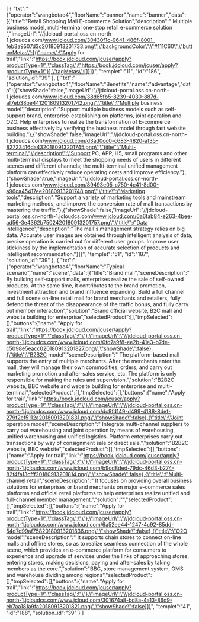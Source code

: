 [
	{
		"txt":"{\"operator\":\"wangbotao4\",\"floorName\":\"banner\",\"name\":\"banner\",\"data\":[{\"title\":\"Retail Shopping Mall E-commerce Solution\",\"description\":\" Multiple business model, multi-terminal one-stop retail e-commerce solution \",\"imageUrl\":\"//jdcloud-portal.oss.cn-north-1.jcloudcs.com/www.jcloud.com/30430f1c-9641-486f-8001-feb3a9507d3c20180913201733.png\",\"backgroundColor\":\"#111C60\",\"buttonMetas\":[{\"name\":\"Apply for trail\",\"link\":\"https://book.jdcloud.com/jcuser/apply?productType=1\",\"classTag\":\"https://book.jdcloud.com/jcuser/apply?productType=1\"}],\"tagMetas\":[]}]}",
		"templet":"11",
		"id":"186",
		"solution_id":"39"
	},
	{
		"txt":"{\"operator\":\"wangbotao4\",\"floorName\":\"Benefits\",\"name\":\"advantage\",\"data\":[{\"showShade\":false,\"imageUrl\":\"//jdcloud-portal.oss.cn-north-1.jcloudcs.com/www.jcloud.com/38d65fb5-8239-4030-887d-af7eb38be44120180913201742.png\",\"title\":\"Multiple business model\",\"description\":\"Support multiple business models such as self-support brand, enterprise-establishing on platforms, joint operation and O2O. Help enterprises to realize the transformation of E-commerce business effectively by verifying the business model through fast website building.\"},{\"showShade\":false,\"imageUrl\":\"//jdcloud-portal.oss.cn-north-1.jcloudcs.com/www.jcloud.com/d3ad0cc0-c683-4820-af35-82723416da4320180913201745.png\",\"title\":\"Multi-terminal\",\"description\":\"Support PC, APP, H5, small programs and other multi-terminal displays to meet the shopping needs of users in different scenes and different channels; the multi-terminal unified management platform can effectively reduce operating costs and improve efficiency.\"},{\"showShade\":true,\"imageUrl\":\"//jdcloud-portal.oss.cn-north-1.jcloudcs.com/www.jcloud.com/89493e05-c750-4c41-8d00-a96ca45417ee20180913201748.png\",\"title\":\"Marketing tools\",\"description\":\"Support a variety of marketing tools and mainstream marketing methods, and improve the conversion rate of mall transactions by mastering the traffic.\"},{\"showShade\":false,\"imageUrl\":\"//jdcloud-portal.oss.cn-north-1.jcloudcs.com/www.jcloud.com/6a6fab84-e263-4bee-ad56-3e4362b7502420180913201757.png\",\"title\":\"Data intelligence\",\"description\":\"The mall's management strategy relies on big data. Accurate user images are obtained through intelligent analysis of data, precise operation is carried out for different user groups. Improve user stickiness by the implementation of accurate selection of products and intelligent recommendation.\"}]}",
		"templet":"51",
		"id":"187",
		"solution_id":"39"
	},
	{
		"txt":"{\"operator\":\"wangbotao4\",\"floorName\":\"Typical scenario\",\"name\":\"scene\",\"data\":[{\"title\":\"Brand mall\",\"sceneDescription\":\" By building self-support malls, enterprises realize the sale of self-owned products. At the same time, it contributes to the brand promotion, investment attraction and brand influence expanding. Build a full channel and full scene on-line retail mall for brand merchants and retailers, fully defend the threat of the disappearance of the traffic bonus, and fully carry out member interaction\",\"solution\":\"Brand official website, B2C mall and website building for enterprise\",\"selectedProduct\":[],\"tmpSelected\":[],\"buttons\":{\"name\":\"Apply for trail\",\"link\":\"https://book.jdcloud.com/jcuser/apply?productType=1\",\"classTag\":\"\"},\"imageUrl\":\"//jdcloud-portal.oss.cn-north-1.jcloudcs.com/www.jcloud.com/0fd7a9f8-ee2b-41e3-b7de-c5098e5eacc020180913201827.png\",\"showShade\":false},{\"title\":\"B2B2C model\",\"sceneDescription\":\" The platform-based mall supports the entry of multiple merchants. After the merchants enter the mall, they will manage their own commodities, orders, and carry out marketing promotion and after-sales service, etc. The platform is only responsible for making the rules and supervision.\",\"solution\":\"B2B2C website, BBC website and website building for enterprise and multi-terminal\",\"selectedProduct\":[],\"tmpSelected\":[],\"buttons\":{\"name\":\"Apply for trail\",\"link\":\"https://book.jdcloud.com/jcuser/apply?productType=1\",\"classTag\":\"\"},\"imageUrl\":\"//jdcloud-portal.oss.cn-north-1.jcloudcs.com/www.jcloud.com/dc9fd149-d499-4188-8def-279f2ef5112a20180913201831.png\",\"showShade\":false},{\"title\":\"Joint operation model\",\"sceneDescription\":\" Integrate multi-channel suppliers to carry out warehousing and joint operation by means of warehousing, unified warehousing and unified logistics. Platform enterprises carry out transactions by way of consignment sale or direct sale.\",\"solution\":\"B2B2C website, BBC website\",\"selectedProduct\":[],\"tmpSelected\":[],\"buttons\":{\"name\":\"Apply for trail\",\"link\":\"https://book.jdcloud.com/jcuser/apply?productType=1\",\"classTag\":\"\"},\"imageUrl\":\"//jdcloud-portal.oss.cn-north-1.jcloudcs.com/www.jcloud.com/b9cd8ded-79dc-46d3-b274-82f4fa13cfff20180913201814.png\",\"showShade\":false},{\"title\":\"Multi-channel retail\",\"sceneDescription\":\" It focuses on providing overall business solutions for enterprises or brand merchants on major e-commerce sales platforms and official retail platforms to help enterprises realize unified and full-channel member management.\",\"solution\":\"\",\"selectedProduct\":[],\"tmpSelected\":[],\"buttons\":{\"name\":\"Apply for trail\",\"link\":\"https://book.jdcloud.com/jcuser/apply?productType=1\",\"classTag\":\"\"},\"imageUrl\":\"//jdcloud-portal.oss.cn-north-1.jcloudcs.com/www.jcloud.com/6a52ee44-1247-4c92-85dd-54d7d99af75820180913201836.png\",\"showShade\":false},{\"title\":\"O2O model\",\"sceneDescription\":\" It supports chain stores to connect on-line malls and offline stores, so as to realize seamless connection of the whole scene, which provides an e-commerce platform for consumers to experience and upgrade of services under the links of approaching stores, entering stores, making decisions, paying and after-sales by taking members as the core.\",\"solution\":\"BBC, store management system, OMS and warehouse dividing among regions\",\"selectedProduct\":[],\"tmpSelected\":[],\"buttons\":{\"name\":\"Apply for trail\",\"link\":\"https://book.jdcloud.com/jcuser/apply?productType=1\",\"classTag\":\"\"},\"imageUrl\":\"//jdcloud-portal.oss.cn-north-1.jcloudcs.com/www.jcloud.com/301674a8-bd8a-4a13-86d9-eb7aa181a9fa20180913201821.png\",\"showShade\":false}]}",
		"templet":"41",
		"id":"188",
		"solution_id":"39"
	}
]